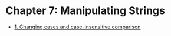 # Chapter 7: Manipulating Strings

- [1. Changing cases and case-insensitive comparison](recipe_01/README.md)



